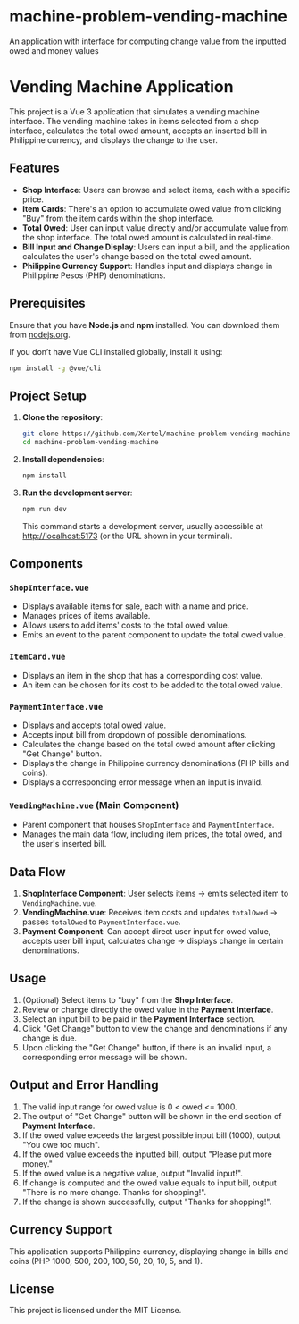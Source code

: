 # machine-problem-vending-machine
 An application with interface for computing change value from the inputted owed and money values

# Vending Machine Application

This project is a Vue 3 application that simulates a vending machine interface. The vending machine takes in items selected from a shop interface, calculates the total owed amount, accepts an inserted bill in Philippine currency, and displays the change to the user.

## Features

- **Shop Interface**: Users can browse and select items, each with a specific price.
- **Item Cards**: There's an option to accumulate owed value from clicking "Buy" from the item cards within the shop interface.
- **Total Owed**: User can input value directly and/or accumulate value from the shop interface. The total owed amount is calculated in real-time.
- **Bill Input and Change Display**: Users can input a bill, and the application calculates the user's change based on the total owed amount.
- **Philippine Currency Support**: Handles input and displays change in Philippine Pesos (PHP) denominations.

## Prerequisites

Ensure that you have **Node.js** and **npm** installed. You can download them from [nodejs.org](https://nodejs.org/).

If you don’t have Vue CLI installed globally, install it using:

```bash
npm install -g @vue/cli
```

## Project Setup

1. **Clone the repository**:
   ```bash
   git clone https://github.com/Xertel/machine-problem-vending-machine.git
   cd machine-problem-vending-machine
   ```

2. **Install dependencies**:
   ```bash
   npm install
   ```

3. **Run the development server**:
   ```bash
   npm run dev
   ```
   This command starts a development server, usually accessible at [http://localhost:5173](http://localhost:5173) (or the URL shown in your terminal).

## Components

### `ShopInterface.vue`

- Displays available items for sale, each with a name and price.
- Manages prices of items available.
- Allows users to add items' costs to the total owed value.
- Emits an event to the parent component to update the total owed value.

### `ItemCard.vue`

- Displays an item in the shop that has a corresponding cost value.
- An item can be chosen for its cost to be added to the total owed value.

### `PaymentInterface.vue`

- Displays and accepts total owed value.
- Accepts input bill from dropdown of possible denominations.
- Calculates the change based on the total owed amount after clicking "Get Change" button.
- Displays the change in Philippine currency denominations (PHP bills and coins).
- Displays a corresponding error message when an input is invalid.

### `VendingMachine.vue` (Main Component)

- Parent component that houses `ShopInterface` and `PaymentInterface`.
- Manages the main data flow, including item prices, the total owed, and the user's inserted bill.

## Data Flow

1. **ShopInterface Component**: User selects items → emits selected item to `VendingMachine.vue`.
2. **VendingMachine.vue**: Receives item costs and updates `totalOwed` → passes `totalOwed` to `PaymentInterface.vue`.
3. **Payment Component**: Can accept direct user input for owed value, accepts user bill input, calculates change → displays change in certain denominations.

## Usage

1. (Optional) Select items to "buy" from the **Shop Interface**.
2. Review or change directly the owed value in the **Payment Interface**.
3. Select an input bill to be paid in the **Payment Interface** section.
4. Click "Get Change" button to view the change and denominations if any change is due.
5. Upon clicking the "Get Change" button, if there is an invalid input, a corresponding error message will be shown.

## Output and Error Handling

1. The valid input range for owed value is 0 < owed <= 1000.
2. The output of "Get Change" button will be shown in the end section of **Payment Interface**.
3. If the owed value exceeds the largest possible input bill (1000), output "You owe too much".
4. If the owed value exceeds the inputted bill, output "Please put more money." 
5. If the owed value is a negative value, output "Invalid input!".
6. If change is computed and the owed value equals to input bill, output "There is no more change. Thanks for shopping!".
7. If the change is shown successfully, output "Thanks for shopping!".

## Currency Support

This application supports Philippine currency, displaying change in bills and coins (PHP 1000, 500, 200, 100, 50, 20, 10, 5, and 1).

## License

This project is licensed under the MIT License.
